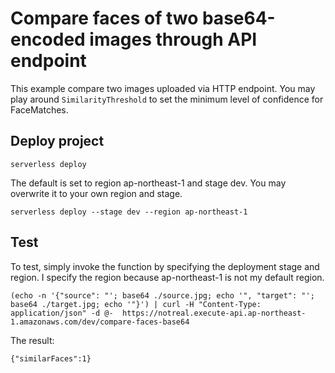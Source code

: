 # Compare faces of two base64-encoded images through API endpoint

This example compare two images uploaded via HTTP endpoint. You may play around `SimilarityThreshold` to set the minimum level of confidence for FaceMatches.

## Deploy project
```
serverless deploy
```
The default is set to region ap-northeast-1 and stage dev. You may overwrite it to your own region and stage.
```
serverless deploy --stage dev --region ap-northeast-1
```

## Test
To test, simply invoke the function by specifying the deployment stage and region. I specify the region because ap-northeast-1 is not my default region. 

```
(echo -n '{"source": "'; base64 ./source.jpg; echo '", "target": "'; base64 ./target.jpg; echo '"}') | curl -H "Content-Type: application/json" -d @-  https://notreal.execute-api.ap-northeast-1.amazonaws.com/dev/compare-faces-base64
```

The result: 

```
{"similarFaces":1}
```
